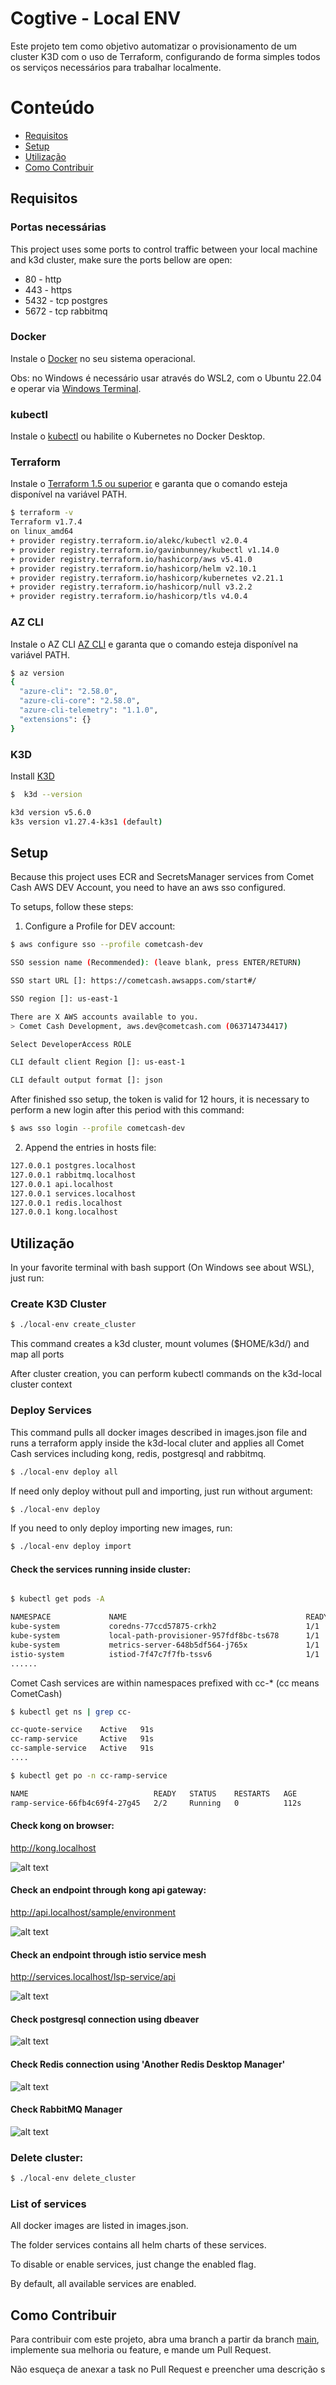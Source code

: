 # Cogtive - Local ENV

Este projeto tem como objetivo automatizar o provisionamento de um cluster K3D com o uso de Terraform, configurando de forma simples todos os serviços necessários para trabalhar localmente.

# Conteúdo

- [Requisitos](#requisitos)
- [Setup](#setup)
- [Utilização](#utilização)
- [Como Contribuir](#como-contribuir)

## Requisitos

### Portas necessárias

This project uses some ports to control traffic between your local machine and k3d cluster, make sure the ports bellow are open:

- 80 - http 
- 443 - https
- 5432 - tcp postgres
- 5672 - tcp rabbitmq

### Docker

Instale o [Docker](https://www.docker.com/) no seu sistema operacional.

Obs: no Windows é necessário usar através do WSL2, com o Ubuntu 22.04 e operar via [Windows Terminal](https://apps.microsoft.com/detail/9n0dx20hk701?rtc=1&hl=pt-br&gl=BR).

### kubectl 

Instale o [kubectl](https://kubernetes.io/docs/tasks/tools/) ou habilite o Kubernetes no Docker Desktop.

### Terraform

Instale o [Terraform 1.5 ou superior](https://developer.hashicorp.com/terraform/install?product_intent=terraform) e garanta que o comando esteja disponível na variável PATH.

``` bash
$ terraform -v                                                                                                                        
Terraform v1.7.4
on linux_amd64
+ provider registry.terraform.io/alekc/kubectl v2.0.4
+ provider registry.terraform.io/gavinbunney/kubectl v1.14.0
+ provider registry.terraform.io/hashicorp/aws v5.41.0
+ provider registry.terraform.io/hashicorp/helm v2.10.1
+ provider registry.terraform.io/hashicorp/kubernetes v2.21.1
+ provider registry.terraform.io/hashicorp/null v3.2.2
+ provider registry.terraform.io/hashicorp/tls v4.0.4
```

### AZ CLI

Instale o AZ CLI [AZ CLI](https://learn.microsoft.com/en-us/cli/azure/install-azure-cli) e garanta que o comando esteja disponível na variável PATH.

``` bash
$ az version  
{
  "azure-cli": "2.58.0",
  "azure-cli-core": "2.58.0",
  "azure-cli-telemetry": "1.1.0",
  "extensions": {}
}
```
### K3D
Install [K3D](https://k3d.io/v5.6.0/#installation) 

``` bash
$  k3d --version                   

k3d version v5.6.0
k3s version v1.27.4-k3s1 (default)
```

## Setup

Because this project uses ECR and SecretsManager services from Comet Cash AWS DEV Account, you need to have an aws sso configured. 

To setups, follow these steps:

1. Configure a Profile for DEV account: 

``` bash
$ aws configure sso --profile cometcash-dev 

SSO session name (Recommended): (leave blank, press ENTER/RETURN)

SSO start URL []: https://cometcash.awsapps.com/start#/

SSO region []: us-east-1

There are X AWS accounts available to you. 
> Comet Cash Development, aws.dev@cometcash.com (063714734417)  

Select DeveloperAccess ROLE

CLI default client Region []: us-east-1

CLI default output format []: json

```

After finished sso setup, the token is valid for 12 hours, it is necessary to perform a new login after this period with this command:

``` bash
$ aws sso login --profile cometcash-dev  
```
2. Append the entries in hosts file:

``` bash
127.0.0.1 postgres.localhost
127.0.0.1 rabbitmq.localhost
127.0.0.1 api.localhost
127.0.0.1 services.localhost
127.0.0.1 redis.localhost
127.0.0.1 kong.localhost
```

## Utilização

In your favorite terminal with bash support (On Windows see about WSL), just run:

### Create K3D Cluster

``` bash
$ ./local-env create_cluster
``` 

This command creates a k3d cluster,  mount volumes ($HOME/k3d/) and map all ports

After cluster creation, you can perform kubectl commands on the k3d-local cluster context


### Deploy Services

This command pulls all docker images described in images.json file and runs a terraform apply inside the k3d-local cluter and applies all Comet Cash services including kong, redis, postgresql and rabbitmq.

``` bash
$ ./local-env deploy all
```

If need only deploy without pull and importing, just run without argument:

``` bash
$ ./local-env deploy 
```

If you need to only deploy importing new images, run:

``` bash
$ ./local-env deploy import
```

#### Check the services running inside cluster: 

``` bash

$ kubectl get pods -A

NAMESPACE             NAME                                        READY   STATUS      RESTARTS      AGE
kube-system           coredns-77ccd57875-crkh2                    1/1     Running     0             7m50s
kube-system           local-path-provisioner-957fdf8bc-ts678      1/1     Running     0             7m50s
kube-system           metrics-server-648b5df564-j765x             1/1     Running     0             7m50s
istio-system          istiod-7f47c7f7fb-tssv6                     1/1     Running     0             2m14s
......
```

Comet Cash services are within namespaces prefixed with cc-*  (cc means CometCash)

``` bash
$ kubectl get ns | grep cc-

cc-quote-service    Active   91s
cc-ramp-service     Active   91s
cc-sample-service   Active   91s
....
```

``` bash
$ kubectl get po -n cc-ramp-service

NAME                            READY   STATUS    RESTARTS   AGE
ramp-service-66fb4c69f4-27g45   2/2     Running   0          112s
```
#### Check kong on browser: 

http://kong.localhost

![alt text](./docs/image.png)

#### Check an endpoint through kong api gateway: 

http://api.localhost/sample/environment

![alt text](./docs/image-1.png)

#### Check an endpoint through istio service mesh

http://services.localhost/lsp-service/api

![alt text](./docs/swagger.png)

#### Check postgresql connection using dbeaver

![alt text](./docs/dbeaver-1.png)

#### Check Redis connection using 'Another Redis Desktop Manager'

![alt text](./docs/redis.png)

#### Check RabbitMQ Manager 

![alt text](./docs/rabbit.png)


### Delete cluster:

``` bash
$ ./local-env delete_cluster
```

### List of services

All docker images are listed in images.json.

The folder services contains all helm charts of these services.

To disable or enable services, just change the enabled flag.

By default, all available services are enabled.

## Como Contribuir

Para contribuir com este projeto, abra uma branch a partir da branch [main](https://dev.azure.com/cloudcogtive/COGTIVE%20-%20CICD/_git/local-env), implemente sua melhoria ou feature, e mande um Pull Request. 

Não esqueça de anexar a task no Pull Request e preencher uma descrição s